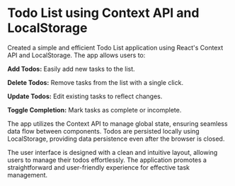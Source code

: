 # Todo List using Context API and LocalStorage

Created a simple and efficient Todo List application using React's Context API and LocalStorage. The app allows users to:

**Add Todos:** Easily add new tasks to the list.

**Delete Todos:** Remove tasks from the list with a single click.

**Update Todos:** Edit existing tasks to reflect changes.

**Toggle Completion:** Mark tasks as complete or incomplete.

The app utilizes the Context API to manage global state, ensuring seamless data flow between components. Todos are persisted locally using LocalStorage, providing data persistence even after the browser is closed.

The user interface is designed with a clean and intuitive layout, allowing users to manage their todos effortlessly. The application promotes a straightforward and user-friendly experience for effective task management.

